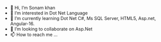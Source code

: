 - 👋 Hi, I’m Sonam khan
- 👀 I’m interested in Dot Net Language 
- 🌱 I’m currently learning Dot Net C#, Ms SQL Server, HTML5, Asp.net, Angular-16. 
- 💞️ I’m looking to collaborate on Asp.Net 
- 📫 How to reach me ...

<!---
Sonamkhan10/Sonamkhan10 is a ✨ special ✨ repository because its `README.md` (this file) appears on your GitHub profile.
You can click the Preview link to take a look at your changes.
--->
